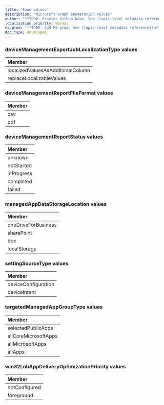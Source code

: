 ```yaml
---
title: "Enum values"
description: "Microsoft Graph enumeration values"
author: "**TODO: Provide Github Name. See [topic-level metadata reference](https://msgo.azurewebsites.net/add/document/guidelines/metadata.html#topic-level-metadata)**"
localization_priority: Normal
ms.prod: "**TODO: Add MS prod. See [topic-level metadata reference](https://msgo.azurewebsites.net/add/document/guidelines/metadata.html#topic-level-metadata)**"
doc_type: enumTypes
---
```


### deviceManagementExportJobLocalizationType values 



|Member|
|:---|
|localizedValuesAsAdditionalColumn|
|replaceLocalizableValues|

### deviceManagementReportFileFormat values 



|Member|
|:---|
|csv|
|pdf|

### deviceManagementReportStatus values 



|Member|
|:---|
|unknown|
|notStarted|
|inProgress|
|completed|
|failed|

### managedAppDataStorageLocation values 



|Member|
|:---|
|oneDriveForBusiness|
|sharePoint|
|box|
|localStorage|

### settingSourceType values 



|Member|
|:---|
|deviceConfiguration|
|deviceIntent|

### targetedManagedAppGroupType values 



|Member|
|:---|
|selectedPublicApps|
|allCoreMicrosoftApps|
|allMicrosoftApps|
|allApps|

### win32LobAppDeliveryOptimizationPriority values 



|Member|
|:---|
|notConfigured|
|foreground|

